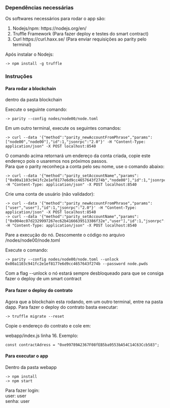 ### Dependências necessárias

Os softwares necessários para rodar o app são:

<ol>
    <li> Nodejs/npm: https://nodejs.org/en/</li>
    <li> Truffle Framework (Para fazer deploy e testes do smart contract)</li>
    <li> Curl https://curl.haxx.se/ (Para enviar requisições ao parity pelo terminal) </li>
</ol>

Após instalar o Nodejs: <br>

    -> npm install -g truffle

### Instruções

#### Para rodar a blockchain

dentro da pasta blockchain <br>

Execute o seguinte comando: <br>

    -> parity --config nodes/node00/node.toml 

Em um outro terminal, execute os seguintes comandos: <br>

    -> curl --data '{"method":"parity_newAccountFromPhrase","params":["node00","node00"],"id":1,"jsonrpc":"2.0"}' -H "Content-Type: application/json" -X POST localhost:8540

O comando acima retornará um endereço da conta criada, copie este endereço pois o usaremos nos próximos passos. <br>
Para que o parity reconheça a conta pelo seu nome, use o comando abaixo: <br>

    -> curl --data '{"method":"parity_setAccountName","params":["0x00a1103c941fc2e1ef8177e6d9cc4657643f274b","node00"],"id":1,"jsonrpc":"2.0"}' -H "Content-Type: application/json" -X POST localhost:8540

Crie uma conta de usuário (não validador):

    -> curl --data '{"method":"parity_newAccountFromPhrase","params":["user","user"],"id":1,"jsonrpc":"2.0"}' -H "Content-Type: application/json" -X POST localhost:8540
    -> curl --data '{"method":"parity_setAccountName","params":["0x004ec07d2329997267ec62b4166639513386f32e","user"],"id":1,"jsonrpc":"2.0"}' -H "Content-Type: application/json" -X POST localhost:8540

Pare a execução do nó. Descomente o código no arquivo /nodes/node00/node.toml <br>

Execute o comando: <br>

    -> parity --config nodes/node00/node.toml --unlock 0x00a1103c941fc2e1ef8177e6d9cc4657643f274b --password node.pwds

Com a flag --unlock o nó estará sempre desbloqueado para que se consiga fazer o deploy de um smart contract <br>

#### Para fazer o deploy do contrato

Agora que a blockchain esta rodando, em um outro terminal, entre na pasta dapp. Para fazer o deploy do contrato basta executar: <br>

    -> truffle migrate --reset

Copie o endereço do contrato e cole em: <br>

webapp/index.js linha 16. Exemplo: <br>

    const contractAdress = "0xe99789A2367F08fEB5ba9553bA54C14C63Ccb583";

#### Para executar o app

Dentro da pasta webapp <br>

    -> npm install
    -> npm start

Para fazer login: <br>
user: user <br>
senha: user<br>